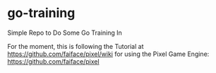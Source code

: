 # go-training
Simple Repo to Do Some Go Training In

For the moment, this is following the Tutorial at 
https://github.com/faiface/pixel/wiki for using the Pixel Game Engine:
https://github.com/faiface/pixel 

